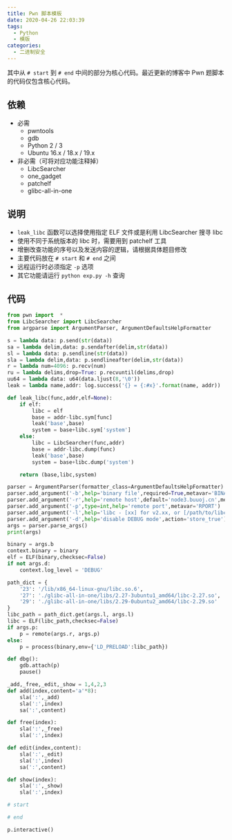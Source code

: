 ```yaml
---
title: Pwn 脚本模板
date: 2020-04-26 22:03:39
tags:
  - Python
  - 模版
categories:
  - 二进制安全
---
```


其中从 `# start` 到 `# end` 中间的部分为核心代码。最近更新的博客中 Pwn 题脚本的代码仅包含核心代码。

<!--more-->

## 依赖
- 必需
  - pwntools
  - gdb
  - Python 2 / 3
  - Ubuntu 16.x / 18.x / 19.x
- 非必需（可将对应功能注释掉）
  - LibcSearcher
  - one_gadget
  - patchelf
  - glibc-all-in-one

## 说明
- `leak_libc` 函数可以选择使用指定 ELF 文件或是利用 LibcSearcher 搜寻 libc
- 使用不同于系统版本的 libc 时，需要用到 patchelf 工具
- 增删改查功能的序号以及发送内容的逻辑，请根据具体题目修改
- 主要代码放在 `# start` 和 `# end` 之间
- 远程运行时必须指定 `-p` 选项
- 其它功能请运行 `python exp.py -h` 查询

## 代码

```python
from pwn import  *
from LibcSearcher import LibcSearcher
from argparse import ArgumentParser, ArgumentDefaultsHelpFormatter

s = lambda data: p.send(str(data))
sa = lambda delim,data: p.sendafter(delim,str(data))
sl = lambda data: p.sendline(str(data))
sla = lambda delim,data: p.sendlineafter(delim,str(data))
r = lambda num=4096: p.recv(num)
ru = lambda delims,drop=True: p.recvuntil(delims,drop)
uu64 = lambda data: u64(data.ljust(8,'\0'))
leak = lambda name,addr: log.success('{} = {:#x}'.format(name, addr))

def leak_libc(func,addr,elf=None):
	if elf:
		libc = elf
		base = addr-libc.sym[func]
		leak('base',base)
		system = base+libc.sym['system']
	else:
		libc = LibcSearcher(func,addr)
		base = addr-libc.dump(func)
		leak('base',base)
		system = base+libc.dump('system')

	return (base,libc,system)

parser = ArgumentParser(formatter_class=ArgumentDefaultsHelpFormatter)
parser.add_argument('-b',help='binary file',required=True,metavar='BINARY')
parser.add_argument('-r',help='remote host',default='node3.buuoj.cn',metavar='RHOST')
parser.add_argument('-p',type=int,help='remote port',metavar='RPORT')
parser.add_argument('-l',help='libc - [xx] for v2.xx, or [/path/to/libc.so.6] to load a specific libc',default='23',metavar='LIBC')
parser.add_argument('-d',help='disable DEBUG mode',action='store_true')
args = parser.parse_args()
print(args)

binary = args.b
context.binary = binary
elf = ELF(binary,checksec=False)
if not args.d:
	context.log_level = 'DEBUG'

path_dict = {
	'23': '/lib/x86_64-linux-gnu/libc.so.6',
	'27': './glibc-all-in-one/libs/2.27-3ubuntu1_amd64/libc-2.27.so',
	'29': './glibc-all-in-one/libs/2.29-0ubuntu2_amd64/libc-2.29.so'
}
libc_path = path_dict.get(args.l, args.l)
libc = ELF(libc_path,checksec=False)
if args.p:
	p = remote(args.r, args.p)
else:
	p = process(binary,env={'LD_PRELOAD':libc_path})

def dbg():
	gdb.attach(p)
	pause()

_add,_free,_edit,_show = 1,4,2,3
def add(index,content='a'*8):
	sla(':',_add)
	sla(':',index)
	sa(':',content)

def free(index):
	sla(':',_free)
	sla(':',index)

def edit(index,content):
	sla(':',_edit)
	sla(':',index)
	sa(':',content)

def show(index):
	sla(':',_show)
	sla(':',index)

# start

# end

p.interactive()
```

